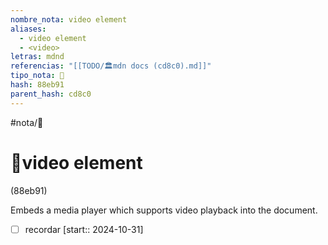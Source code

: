 ```yaml
---
nombre_nota: video element
aliases:
  - video element
  - <video>
letras: mdnd
referencias: "[[TODO/🏛️mdn docs (cd8c0).md]]"
tipo_nota: 📑
hash: 88eb91
parent_hash: cd8c0
---
```


#nota/📑

# 📑video element
<div class="hash">(88eb91)</div>


Embeds a media player which supports video playback into the document.

- [ ] recordar  [start:: 2024-10-31]
